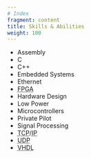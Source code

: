 ```yaml
---
# Index
fragment: content
title: Skills & Abilities
weight: 100
---
```


- Assembly
- C
- C++
- Embedded Systems
- Ethernet
- <abbr title="Field Programmable Gate Array">FPGA</abbr>
- Hardware Design
- Low Power
- Microcontrollers
- Private Pilot
- Signal Processing
- <abbr title="Transmission Control Protocol">TCP</abbr>/<abbr title="Internet Protocol">IP</abbr>
- <abbr title="User Datagram Protocol">UDP</abbr>
- <abbr title="VHSIC Hardware Description Language">VHDL</abbr>
